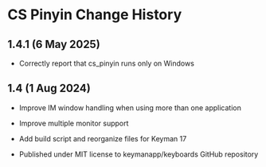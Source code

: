 CS Pinyin Change History
=======================

1.4.1 (6 May 2025)
------------------
* Correctly report that cs_pinyin runs only on Windows

1.4 (1 Aug 2024)
-----------------
* Improve IM window handling when using more than one application
* Improve multiple monitor support
* Add build script and reorganize files for Keyman 17

* Published under MIT license to keymanapp/keyboards GitHub repository


